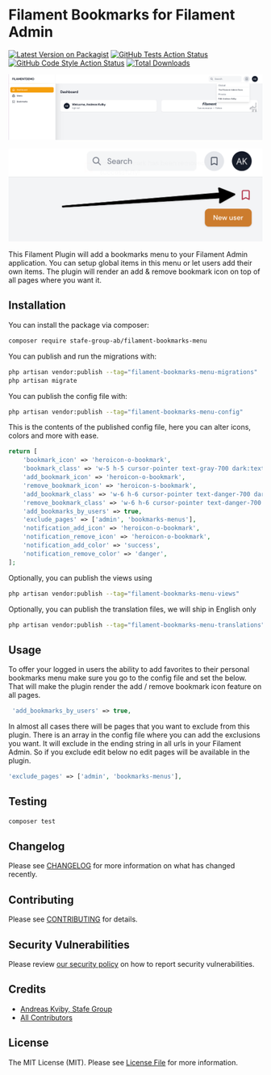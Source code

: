 # Filament Bookmarks for Filament Admin

[![Latest Version on Packagist](https://img.shields.io/packagist/v/stafe-group-ab/filament-bookmarks-menu.svg?style=flat-square)](https://packagist.org/packages/stafe-group-ab/filament-bookmarks-menu)
[![GitHub Tests Action Status](https://img.shields.io/github/workflow/status/stafe-group-ab/filament-bookmarks-menu/run-tests?label=tests)](https://github.com/stafe-group-ab/filament-bookmarks-menu/actions?query=workflow%3Arun-tests+branch%3Amain)
[![GitHub Code Style Action Status](https://img.shields.io/github/workflow/status/stafe-group-ab/filament-bookmarks-menu/Fix%20PHP%20code%20style%20issues?label=code%20style)](https://github.com/stafe-group-ab/filament-bookmarks-menu/actions?query=workflow%3A"Fix+PHP+code+style+issues"+branch%3Amain)
[![Total Downloads](https://img.shields.io/packagist/dt/stafe-group-ab/filament-bookmarks-menu.svg?style=flat-square)](https://packagist.org/packages/stafe-group-ab/filament-bookmarks-menu)

![Screen shot of Filament Bookmarks Menu](./images/bookmarks-menu.png)

![Screen shot of Filament User Menu](./images/add-bookmark-menu.png)

This Filament Plugin will add a bookmarks menu to your Filament Admin application. You can setup global items in this menu or let users add their own items.
The plugin will render an add & remove bookmark icon on top of all pages where you want it.

## Installation

You can install the package via composer:

```bash
composer require stafe-group-ab/filament-bookmarks-menu
```

You can publish and run the migrations with:

```bash
php artisan vendor:publish --tag="filament-bookmarks-menu-migrations"
php artisan migrate
```

You can publish the config file with:

```bash
php artisan vendor:publish --tag="filament-bookmarks-menu-config"
```

This is the contents of the published config file, here you can alter icons, colors and more with ease.

```php
return [
    'bookmark_icon' => 'heroicon-o-bookmark',
    'bookmark_class' => 'w-5 h-5 cursor-pointer text-gray-700 dark:text-gray-200',
    'add_bookmark_icon' => 'heroicon-o-bookmark',
    'remove_bookmark_icon' => 'heroicon-s-bookmark',
    'add_bookmark_class' => 'w-6 h-6 cursor-pointer text-danger-700 dark:text-gray-200',
    'remove_bookmark_class' => 'w-6 h-6 cursor-pointer text-danger-700 dark:text-gray-200',
    'add_bookmarks_by_users' => true,
    'exclude_pages' => ['admin', 'bookmarks-menus'],
    'notification_add_icon' => 'heroicon-o-bookmark',
    'notification_remove_icon' => 'heroicon-o-bookmark',
    'notification_add_color' => 'success',
    'notification_remove_color' => 'danger',
];
```

Optionally, you can publish the views using

```bash
php artisan vendor:publish --tag="filament-bookmarks-menu-views"
```

Optionally, you can publish the translation files, we will ship in English only

```bash
php artisan vendor:publish --tag="filament-bookmarks-menu-translations"
```

## Usage
To offer your logged in users the ability to add favorites to their personal bookmarks menu
make sure you go to the config file and set the below. That will make the plugin
render the add / remove bookmark icon feature on all pages.
```php
 'add_bookmarks_by_users' => true,
```

In almost all cases there will be pages that you want to exclude from
this plugin. There is an array in the config file where you can add
the exclusions you want. It will exclude in the ending string in all
urls in your Filament Admin. So if you exclude edit below no edit pages 
will be available in the plugin.
```php
'exclude_pages' => ['admin', 'bookmarks-menus'],
```


## Testing

```bash
composer test
```

## Changelog

Please see [CHANGELOG](CHANGELOG.md) for more information on what has changed recently.

## Contributing

Please see [CONTRIBUTING](CONTRIBUTING.md) for details.

## Security Vulnerabilities

Please review [our security policy](../../security/policy) on how to report security vulnerabilities.

## Credits

- [Andreas Kviby, Stafe Group](https://github.com/STAFE-GROUP-AB)
- [All Contributors](../../contributors)

## License

The MIT License (MIT). Please see [License File](LICENSE.md) for more information.
